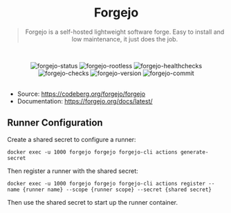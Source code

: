 <div align="center">

# Forgejo

> Forgejo is a self-hosted lightweight software forge. Easy to install and low maintenance, it just does the job.

<br/>

![forgejo-status]
![forgejo-rootless]
![forgejo-healthchecks]
![forgejo-checks]
![forgejo-version]
![forgejo-commit]
<br/><br/>

</div>

- Source: https://codeberg.org/forgejo/forgejo
- Documentation: https://forgejo.org/docs/latest/

<!-- Forgejo -->

[forgejo-status]: https://img.shields.io/badge/active_(in_use)-blue?style=for-the-badge&label=status
[forgejo-rootless]: https://img.shields.io/badge/no-red?style=for-the-badge&label=rootless
[forgejo-healthchecks]: https://img.shields.io/badge/no-red?style=for-the-badge&label=healtchecks
[forgejo-checks]: https://img.shields.io/github/actions/workflow/status/raeffs/docker-host/apps-forgejo.yml?branch=main&event=push&style=for-the-badge&label=ci%20checks
[forgejo-version]: https://img.shields.io/gitea/v/release/forgejo/forgejo?gitea_url=https%3A%2F%2Fcodeberg.org&style=for-the-badge
[forgejo-commit]: https://img.shields.io/gitea/last-commit/forgejo/forgejo?gitea_url=https%3A%2F%2Fcodeberg.org&style=for-the-badge

## Runner Configuration

Create a shared secret to configure a runner:

```
docker exec -u 1000 forgejo forgejo forgejo-cli actions generate-secret
```

Then register a runner with the shared secret:

```
docker exec -u 1000 forgejo forgejo forgejo-cli actions register --name {runner name} --scope {runner scope} --secret {shared secret}
```

Then use the shared secret to start up the runner container.
